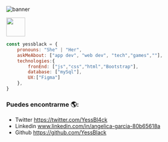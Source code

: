 ![banner](https://user-images.githubusercontent.com/70681219/211132768-cccbbae2-d8f9-469b-be19-e999c0f738ee.jpg)

<a href="https://twitter.com/YessBl4ck"><img src="http://3.bp.blogspot.com/-LreV4qrWx2Q/UPgmDL5WZ0I/AAAAAAAACWg/BZEpXOQVr6s/s1600/twitter-bird-light-bgs.png" width="50px"></a>

```javascript
const yessblack = {
    pronouns: "She" | "Her",
    askMeAbout: ["app dev", "web dev", "tech","games",""],
    technologies:{
        fronEnd: ["js","css","html","Bootstrap"],
        database: ["mySql"],
        UX:["Figma"]
    },
}
```

### Puedes encontrarme 🌎:
- Twitter https://twitter.com/YessBl4ck
- Linkedin www.linkedin.com/in/angelica-garcia-80b65618a
- Github https://github.com/YessBlack



